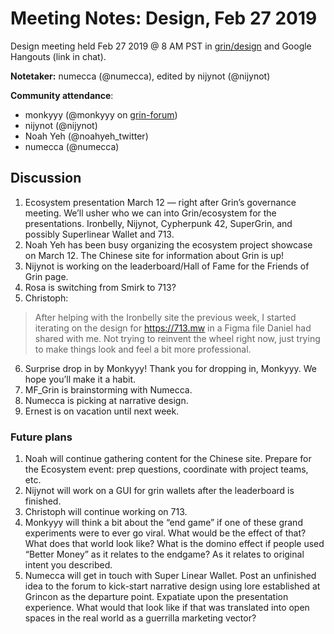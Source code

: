 # Meeting Notes: Design, Feb 27 2019
Design meeting held Feb 27 2019 @ 8 AM PST in [grin/design](https://gitter.im/grin_community/design) and Google Hangouts (link in chat).

**Notetaker:** numecca (@numecca), edited by nijynot (@nijynot)

**Community attendance**:

* monkyyy (@monkyyy on [grin-forum](https://www.grin-forum.org))
* nijynot (@nijynot)
* Noah Yeh (@noahyeh_twitter)
* numecca (@numecca)

## Discussion

1. Ecosystem presentation March 12 — right after Grin’s governance meeting. We’ll usher who we can into Grin/ecosystem for the presentations. Ironbelly, Nijynot, Cypherpunk 42, SuperGrin, and possibly Superlinear Wallet and 713.
2. Noah Yeh has been busy organizing the ecosystem project showcase on March 12. The Chinese site for information about Grin is up!
3. Nijynot is working on the leaderboard/Hall of Fame for the Friends of Grin page.
4. Rosa is switching from Smirk to 713?
5. Christoph:

> After helping with the Ironbelly site the previous week, I started iterating on the design for https://713.mw in a Figma file Daniel had shared with me. Not trying to reinvent the wheel right now, just trying to make things look and feel a bit more professional.

6. Surprise drop in by Monkyyy! Thank you for dropping in, Monkyyy. We hope you’ll make it a habit.
7. MF_Grin is brainstorming with Numecca.
8. Numecca is picking at narrative design.
9. Ernest is on vacation until next week.

### Future plans

1. Noah will continue gathering content for the Chinese site. Prepare for the Ecosystem event: prep questions, coordinate with project teams, etc.
2. Nijynot will work on a GUI for grin wallets after the leaderboard is finished.
3. Christoph will continue working on 713.
4. Monkyyy will think a bit about the “end game” if one of these grand experiments were to ever go viral. What would be the effect of that? What does that world look like? What is the domino effect if people used “Better Money” as it relates to the endgame? As it relates to original intent you described.
5. Numecca will get in touch with Super Linear Wallet. Post an unfinished idea to the forum to kick-start narrative design using lore established at Grincon as the departure point. Expatiate upon the presentation experience. What would that look like if that was translated into open spaces in the real world as a guerrilla marketing vector?
